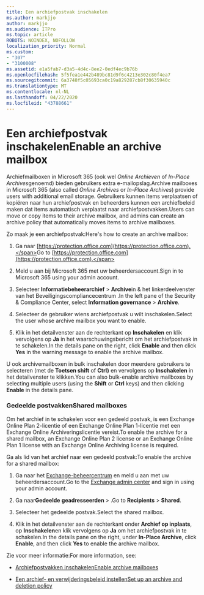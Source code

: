 ```yaml
---
title: Een archiefpostvak inschakelen
ms.author: markjjo
author: markjjo
ms.audience: ITPro
ms.topic: article
ROBOTS: NOINDEX, NOFOLLOW
localization_priority: Normal
ms.custom:
- "307"
- "3100008"
ms.assetid: e1a5fab7-d3a5-4d4c-8ee2-0edf4ec9b76b
ms.openlocfilehash: 5f5fea1e442b489bc81d9f6c4213e302c80f4ea7
ms.sourcegitcommit: 6a3748f5c05693ca0c19a829287cb8f30635940c
ms.translationtype: MT
ms.contentlocale: nl-NL
ms.lasthandoff: 04/22/2020
ms.locfileid: "43788661"
---
```

# <a name="enable-an-archive-mailbox"></a><span data-ttu-id="8e014-102">Een archiefpostvak inschakelen</span><span class="sxs-lookup"><span data-stu-id="8e014-102">Enable an archive mailbox</span></span>

<span data-ttu-id="8e014-103">Archiefmailboxen in Microsoft 365 (ook wel *Online Archieven* of *In-Place Archives*genoemd) bieden gebruikers extra e-mailopslag.</span><span class="sxs-lookup"><span data-stu-id="8e014-103">Archive mailboxes in Microsoft 365 (also called *Online Archives* or *In-Place Archives*) provide users with additional email storage.</span></span> <span data-ttu-id="8e014-104">Gebruikers kunnen items verplaatsen of kopiëren naar hun archiefpostvak en beheerders kunnen een archiefbeleid maken dat items automatisch verplaatst naar archiefpostvakken.</span><span class="sxs-lookup"><span data-stu-id="8e014-104">Users can move or copy items to their archive mailbox, and admins can create an archive policy that automatically moves items to archive mailboxes.</span></span>
  
<span data-ttu-id="8e014-105">Zo maak je een archiefpostvak:</span><span class="sxs-lookup"><span data-stu-id="8e014-105">Here's how to create an archive mailbox:</span></span>
  
1. <span data-ttu-id="8e014-106">Ga naar [https://protection.office.com](https://protection.office.com).</span><span class="sxs-lookup"><span data-stu-id="8e014-106">Go to [https://protection.office.com](https://protection.office.com).</span></span>

2. <span data-ttu-id="8e014-107">Meld u aan bij Microsoft 365 met uw beheerdersaccount.</span><span class="sxs-lookup"><span data-stu-id="8e014-107">Sign in to Microsoft 365 using your admin account.</span></span>

3. <span data-ttu-id="8e014-108">Selecteer **Informatiebeheerarchief** \> **Archive**in &amp; het linkerdeelvenster van het Beveiligingscompliancecentrum .</span><span class="sxs-lookup"><span data-stu-id="8e014-108">In the left pane of the Security &amp; Compliance Center, select **Information governance** \> **Archive**.</span></span>

4. <span data-ttu-id="8e014-109">Selecteer de gebruiker wiens archiefpostvak u wilt inschakelen.</span><span class="sxs-lookup"><span data-stu-id="8e014-109">Select the user whose archive mailbox you want to enable.</span></span>

5. <span data-ttu-id="8e014-110">Klik in het detailvenster aan de rechterkant op **Inschakelen** en klik vervolgens op **Ja** in het waarschuwingsbericht om het archiefpostvak in te schakelen.</span><span class="sxs-lookup"><span data-stu-id="8e014-110">In the details pane on the right, click **Enable** and then click **Yes** in the warning message to enable the archive mailbox.</span></span>

<span data-ttu-id="8e014-111">U ook archivemailboxen in bulk inschakelen door meerdere gebruikers te selecteren (met de **Toetsen shift** of **Ctrl)** en vervolgens op **Inschakelen** in het detailvenster te klikken.</span><span class="sxs-lookup"><span data-stu-id="8e014-111">You can also bulk-enable archive mailboxes by selecting multiple users (using the **Shift** or **Ctrl** keys) and then clicking **Enable** in the details pane.</span></span>
  
### <a name="shared-mailboxes"></a><span data-ttu-id="8e014-112">Gedeelde postvakken</span><span class="sxs-lookup"><span data-stu-id="8e014-112">Shared mailboxes</span></span>

<span data-ttu-id="8e014-113">Om het archief in te schakelen voor een gedeeld postvak, is een Exchange Online Plan 2-licentie of een Exchange Online Plan 1-licentie met een Exchange Online Archiveringslicentie vereist.</span><span class="sxs-lookup"><span data-stu-id="8e014-113">To enable the archive for a shared mailbox, an Exchange Online Plan 2 license or an Exchange Online Plan 1 license with an Exchange Online Archiving license is required.</span></span>  

<span data-ttu-id="8e014-114">Ga als lid van het archief naar een gedeeld postvak:</span><span class="sxs-lookup"><span data-stu-id="8e014-114">To enable the archive for a shared mailbox:</span></span>

1. <span data-ttu-id="8e014-115">Ga naar het [Exchange-beheercentrum](https://outlook.office365.com/ecp) en meld u aan met uw beheerdersaccount.</span><span class="sxs-lookup"><span data-stu-id="8e014-115">Go to the [Exchange admin center](https://outlook.office365.com/ecp) and sign in using your admin account.</span></span>

2. <span data-ttu-id="8e014-116">Ga naar**Gedeelde** **geadresseerden** > .</span><span class="sxs-lookup"><span data-stu-id="8e014-116">Go to **Recipients** > **Shared**.</span></span>

3. <span data-ttu-id="8e014-117">Selecteer het gedeelde postvak.</span><span class="sxs-lookup"><span data-stu-id="8e014-117">Select the shared mailbox.</span></span>

4. <span data-ttu-id="8e014-118">Klik in het detailvenster aan de rechterkant onder **Archief op inplaats**, op **Inschakelen**en klik vervolgens op **Ja** om het archiefpostvak in te schakelen.</span><span class="sxs-lookup"><span data-stu-id="8e014-118">In the details pane on the right, under **In-Place Archive**, click **Enable**, and then click **Yes** to enable the archive mailbox.</span></span>

<span data-ttu-id="8e014-119">Zie voor meer informatie:</span><span class="sxs-lookup"><span data-stu-id="8e014-119">For more information, see:</span></span>
  
- [<span data-ttu-id="8e014-120">Archiefpostvakken inschakelen</span><span class="sxs-lookup"><span data-stu-id="8e014-120">Enable archive mailboxes</span></span>](https://docs.microsoft.com/office365/securitycompliance/enable-archive-mailboxes)

- [<span data-ttu-id="8e014-121">Een archief- en verwijderingsbeleid instellen</span><span class="sxs-lookup"><span data-stu-id="8e014-121">Set up an archive and deletion policy</span></span>](https://docs.microsoft.com//office365/securitycompliance/set-up-an-archive-and-deletion-policy-for-mailboxes)
